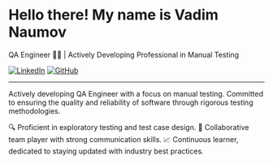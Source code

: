 # Hello there! My name is Vadim Naumov
QA Engineer 👨‍💻 | Actively Developing Professional in Manual Testing

[![LinkedIn](https://img.shields.io/badge/LinkedIn-Naumov94-blue)](https://www.linkedin.com/in/Naumov94)
[![GitHub](https://img.shields.io/badge/GitHub-Naumov94-green)](https://github.com/Naumov94)

---

Actively developing QA Engineer with a focus on manual testing. Committed to ensuring the quality and reliability of software through rigorous testing methodologies.

🔍 Proficient in exploratory testing and test case design.
🤝 Collaborative team player with strong communication skills.
📈 Continuous learner, dedicated to staying updated with industry best practices.
